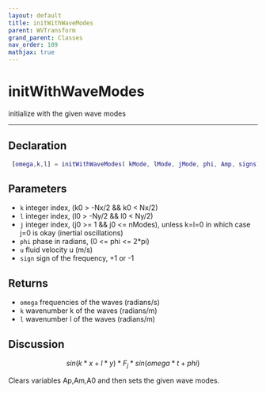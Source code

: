 ```yaml
---
layout: default
title: initWithWaveModes
parent: WVTransform
grand_parent: Classes
nav_order: 109
mathjax: true
---
```


#  initWithWaveModes

initialize with the given wave modes


---

## Declaration
```matlab
 [omega,k,l] = initWithWaveModes( kMode, lMode, jMode, phi, Amp, signs)
```
## Parameters
+ `k`  integer index, (k0 > -Nx/2 && k0 < Nx/2)
+ `l`  integer index, (l0 > -Ny/2 && l0 < Ny/2)
+ `j`  integer index, (j0 >= 1 && j0 <= nModes), unless k=l=0 in which case j=0 is okay (inertial oscillations)
+ `phi`  phase in radians, (0 <= phi <= 2*pi)
+ `u`  fluid velocity u (m/s)
+ `sign`  sign of the frequency, +1 or -1

## Returns
+ `omega`  frequencies of the waves (radians/s)
+ `k`  wavenumber k of the waves (radians/m)
+ `l`  wavenumber l of the waves (radians/m)

## Discussion

  $$
  sin(k*x+l*y)*F_j*sin(omega*t + phi)
  $$
 
  Clears variables Ap,Am,A0 and then sets the given wave modes.
                      

